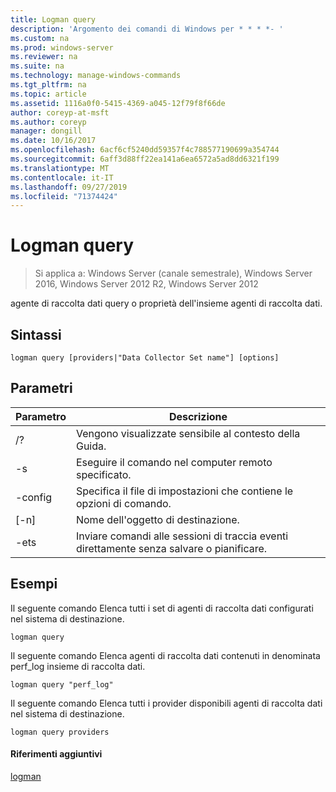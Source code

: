 ```yaml
---
title: Logman query
description: 'Argomento dei comandi di Windows per * * * *- '
ms.custom: na
ms.prod: windows-server
ms.reviewer: na
ms.suite: na
ms.technology: manage-windows-commands
ms.tgt_pltfrm: na
ms.topic: article
ms.assetid: 1116a0f0-5415-4369-a045-12f79f8f66de
author: coreyp-at-msft
ms.author: coreyp
manager: dongill
ms.date: 10/16/2017
ms.openlocfilehash: 6acf6cf5240dd59357f4c788577190699a354744
ms.sourcegitcommit: 6aff3d88ff22ea141a6ea6572a5ad8dd6321f199
ms.translationtype: MT
ms.contentlocale: it-IT
ms.lasthandoff: 09/27/2019
ms.locfileid: "71374424"
---
```

# <a name="logman-query"></a>Logman query

>Si applica a: Windows Server (canale semestrale), Windows Server 2016, Windows Server 2012 R2, Windows Server 2012

agente di raccolta dati query o proprietà dell'insieme agenti di raccolta dati.  

## <a name="syntax"></a>Sintassi  
```  
logman query [providers|"Data Collector Set name"] [options]  
```  
## <a name="parameters"></a>Parametri  

|     Parametro      |                                 Descrizione                                  |
|--------------------|------------------------------------------------------------------------------|
|         /?         |                       Vengono visualizzate sensibile al contesto della Guida.                       |
| -s <computer name> |            Eseguire il comando nel computer remoto specificato.             |
|  -config <value>   |           Specifica il file di impostazioni che contiene le opzioni di comando.            |
|    [-n] <name>     |                          Nome dell'oggetto di destinazione.                          |
|        -ets        | Inviare comandi alle sessioni di traccia eventi direttamente senza salvare o pianificare. |

## <a name="BKMK_examples"></a>Esempi  
Il seguente comando Elenca tutti i set di agenti di raccolta dati configurati nel sistema di destinazione.  
```  
logman query  
```  
Il seguente comando Elenca agenti di raccolta dati contenuti in denominata perf_log insieme di raccolta dati.  
```  
logman query "perf_log"  
```  
Il seguente comando Elenca tutti i provider disponibili agenti di raccolta dati nel sistema di destinazione.  
```  
logman query providers  
```  
#### <a name="additional-references"></a>Riferimenti aggiuntivi  
[logman](logman.md)  
